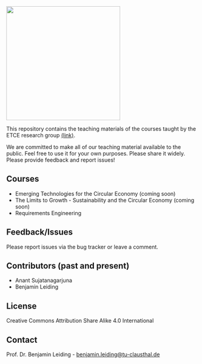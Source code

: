 
<img src="https://www.presse.tu-clausthal.de/fileadmin/Presse/images/Corporate_Design/Logo/Logo_TUC_en_CMYK.jpg" width="300">

This repository contains the teaching materials of the courses taught by the ETCE research group [(link)](https://etce-lab.com).

We are committed to make all of our teaching material available to the public. Feel free to use it for your own purposes. Please share it widely. Please provide feedback and report issues!

## Courses
- Emerging Technologies for the Circular Economy (coming soon)
- The Limits to Growth - Sustainability and the Circular Economy (coming soon)
- Requirements Engineering

## Feedback/Issues
Please report issues via the bug tracker or leave a comment.

## Contributors (past and present)
- Anant Sujatanagarjuna
- Benjamin Leiding

## License
Creative Commons Attribution Share Alike 4.0 International

## Contact
Prof. Dr. Benjamin Leiding - benjamin.leiding@tu-clausthal.de

